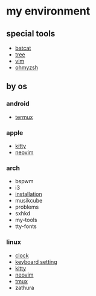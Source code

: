 # my environment

## special tools

* [batcat](apple/batcat/README.md)
* [tree](https://linux.die.net/man/1/tree)
* [vim](arch/vimrc/vimrc)
* [ohmyzsh](linux/ohmyzsh/install.sh)

## by os

### android

* [termux](./android/README.md)

### apple

* [kitty](apple/kitty/README.md)
* [neovim](apple/nvim/README.md)

### arch

* bspwm
* i3
* [installation](arch/installation/README.md)
* musikcube
* problems
* sxhkd
* my-tools
* tty-fonts

### linux

* [clock](linux/clock/README.md)
* [keyboard setting](linux/keyboard/README.md)
* [kitty](linux/kitty/README.md)
* [neovim](linux/nvim/README.md)
* [tmux](linux/tmux/README.md)
* zathura

